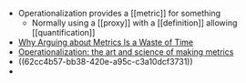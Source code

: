 - Operationalization provides a [[metric]] for something
	- Normally using a [[proxy]] with a [[definition]] allowing [[quantification]]
- [Why Arguing about Metrics Is a Waste of Time](https://towardsdatascience.com/why-arguing-about-metrics-is-a-waste-of-time-b1c6f9026724)
- [Operationalization: the art and science of making metrics](https://towardsdatascience.com/operationalization-the-art-and-science-of-making-metrics-31770d94998f)
- ((62cc4b57-bb38-420e-a95c-c3a10dcf3731))
-